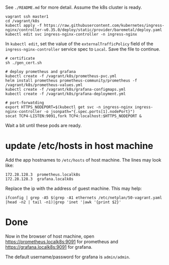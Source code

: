 See `./README.md` for more detail.
Assume the k8s cluster is ready.

```
vagrant ssh master1
cd /vagrant/k8s
kubectl apply -f https://raw.githubusercontent.com/kubernetes/ingress-nginx/controller-v0.35.0/deploy/static/provider/baremetal/deploy.yaml
kubectl edit svc ingress-nginx-controller -n ingress-nginx
```
In `kubectl edit`, set the value of the `externalTrafficPolicy` field of the
`ingress-nginx-controller` service spec to `Local`.  Save the file to continue.

```
# certificate
sh ./gen_cert.sh

# deploy prometheus and grafana
kubectl create -f /vagrant/k8s/prometheus-pvc.yml
helm install prometheus prometheus-community/prometheus -f /vagrant/k8s/prometheus-values.yml
kubectl create -f /vagrant/k8s/grafana-configmaps.yml
kubectl create -f /vagrant/k8s/grafana-deployment.yml

# port-forwatding
export HTTPS_NODEPORT=$(kubectl get svc -n ingress-nginx ingress-nginx-controller -o jsonpath="{.spec.ports[1].nodePort}")
socat TCP4-LISTEN:9091,fork TCP4:localhost:$HTTPS_NODEPORT &
```

Wait a bit until these pods are ready.

# update /etc/hosts in host machine
Add the app hostnames to `/etc/hosts` of host machine. The lines may look like:

```
172.28.128.3  prometheus.localk8s
172.28.128.3  grafana.localk8s
```

Replace the ip with the address of guest machine. This may help:
```
ifconfig | grep -A5 $(grep -A1 ethernets /etc/netplan/50-vagrant.yaml |head -n2 | tail -n1)|grep 'inet '|awk '{print $2}'
```


# Done

Now in the browser of host machine, open https://prometheus.localk8s:9091 for prometheus
and https://grafana.localk8s:9091 for grafana.

The default username/password for grafana is `admin/admin`.
